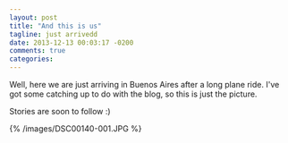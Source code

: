 ```yaml
---
layout: post
title: "And this is us"
tagline: just arrivedd
date: 2013-12-13 00:03:17 -0200
comments: true
categories: 
---
```


Well, here we are just arriving in Buenos Aires after a long plane ride. I've got some catching up to do with the blog, so this is just the picture. 

Stories are soon to follow :)

{% /images/DSC00140-001.JPG %}
